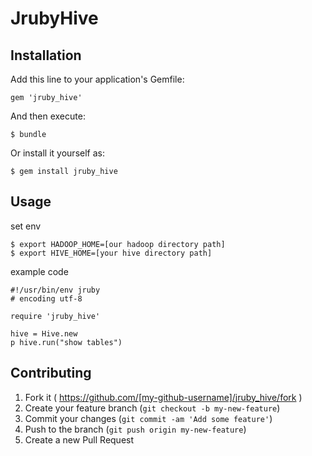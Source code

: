 # JrubyHive

## Installation

Add this line to your application's Gemfile:

    gem 'jruby_hive'

And then execute:

    $ bundle

Or install it yourself as:

    $ gem install jruby_hive

## Usage

set env

    $ export HADOOP_HOME=[our hadoop directory path]
    $ export HIVE_HOME=[your hive directory path]

example code

    #!/usr/bin/env jruby
    # encoding utf-8

    require 'jruby_hive'

    hive = Hive.new
    p hive.run("show tables")

## Contributing

1. Fork it ( https://github.com/[my-github-username]/jruby_hive/fork )
2. Create your feature branch (`git checkout -b my-new-feature`)
3. Commit your changes (`git commit -am 'Add some feature'`)
4. Push to the branch (`git push origin my-new-feature`)
5. Create a new Pull Request
